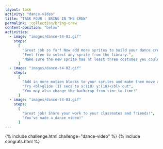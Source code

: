 ```yaml
---
layout: task
activity: "dance-video"
title: "TASK FOUR : BRING IN THE CREW"
permalink: :collection/bring-crew
content-position: "below"
activities:
  - image: "images/dance-t4-01.gif"
    steps:
      [
        "Great job so far! Now add more sprites to build your dance crew.",
        "Feel free to select any sprite from the library.",
        "Make sure the new sprite has at least three costumes you could play with."
      ]
  - image: "images/dance-t4-02.gif"
    steps:
      [
        "Add in more motion blocks to your sprites and make them move around the stage.",
        "Try <bl>glide (1) secs to x:(10) y:(10)</bl> out",
        "You may also change the backdrop from time to time!"
      ]
  - image: "images/dance-t4-03.gif"
    steps:
      [
        "Great job! Share your work to your classmates and friends!",
        "You've made a dance video!"
      ]
---
```

{% include challenge.html challenge="dance-video" %}
{% include congrats.html %}
